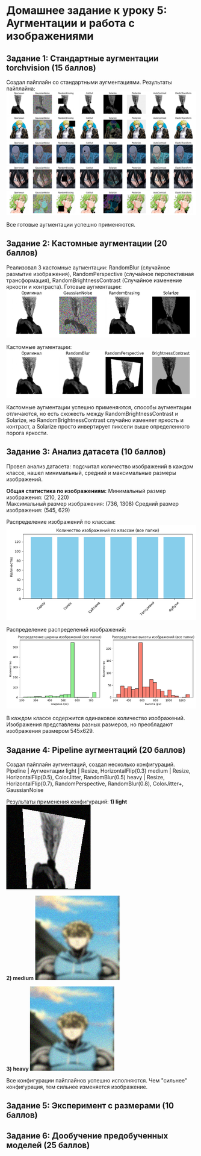 # Домашнее задание к уроку 5: Аугментации и работа с изображениями

## Задание 1: Стандартные аугментации torchvision (15 баллов)
Создал пайплайн со стандартными аугментациями. 
Результаты пайплайна:
![Original augmentation](https://github.com/4pokodav/lesson_5/raw/main/results/pipeline_label0_img0.png)
![Original augmentation](https://github.com/4pokodav/lesson_5/raw/main/results/pipeline_label1_img1.png)
![Original augmentation](https://github.com/4pokodav/lesson_5/raw/main/results/pipeline_label2_img2.png)
![Original augmentation](https://github.com/4pokodav/lesson_5/raw/main/results/pipeline_label3_img3.png)
![Original augmentation](https://github.com/4pokodav/lesson_5/raw/main/results/pipeline_label4_img4.png)

Все готовые аугментации успешно применяются.

## Задание 2: Кастомные аугментации (20 баллов)
Реализовал 3 кастомные аугментации: RandomBlur (случайное размытие изображения), RandomPerspective (случайное перспективная трансформация), RandomBrightnessContrast (Случайное изменение яркости и контраста).
Готовые аугментации:
![Original augmentations results](https://github.com/4pokodav/lesson_5/raw/main/results/original_augs.png)

Кастомные аугментации:
![Custom augmentations results](https://github.com/4pokodav/lesson_5/raw/main/results/custom_augs.png)

Кастомные аугментации успешно применяются, способы аугментации отличаются, но есть схожесть между RandomBrightnessContrast и Solarize, но RandomBrightnessContrast случайно изменяет яркость и контраст, а Solarize просто инвертирует пиксели выше определенного порога яркости.

## Задание 3: Анализ датасета (10 баллов)
Провел анализ датасета: подсчитал количество изображений в каждом классе, нашел минимальный, средний и максимальные размеры изображений.

**Общая статистика по изображениям:**
Минимальный размер изображения: (210, 220)  
Максимальный размер изображения: (736, 1308)
Средний размер изображения: (545, 629)

Распределение изображений по классам:
![Class diagram](https://github.com/4pokodav/lesson_5/raw/main/results/class_diagram_all.png)

Распределение распределений изображений:
![Size diagram](https://github.com/4pokodav/lesson_5/raw/main/results/size_diagram_all.png)

В каждом классе содержится одинаковое количество изображений. Изображения представлены разных размеров, но преобладают изображения размером 545x629.

## Задание 4: Pipeline аугментаций (20 баллов)

Создал пайплайн аугментаций, создал несколько конфигураций.
Pipeline |  Аугментации
light    |	Resize, HorizontalFlip(0.3)
medium   |	Resize, HorizontalFlip(0.5), ColorJitter, RandomBlur(0.5)
heavy    |	Resize, HorizontalFlip(0.7), RandomPerspective, RandomBlur(0.8), ColorJitter+, GaussianNoise

Результаты применения конфигураций:
**1) light**
![Augmentation](https://github.com/4pokodav/lesson_5/raw/main/output_augmented/custom_pipeline/Гароу/aug_0.png)

**2) medium**
![Augmentation](https://github.com/4pokodav/lesson_5/raw/main/output_augmented/custom_pipeline/Генос/aug_31.png)

**3) heavy**
![Augmentation](https://github.com/4pokodav/lesson_5/raw/main/output_augmented/custom_pipeline/Генос/aug_31.png)

Все конфигурации пайплайнов успешно исполняются. Чем "сильнее" конфигурация, тем сильнее изменяется изображение.

## Задание 5: Эксперимент с размерами (10 баллов)



## Задание 6: Дообучение предобученных моделей (25 баллов)


